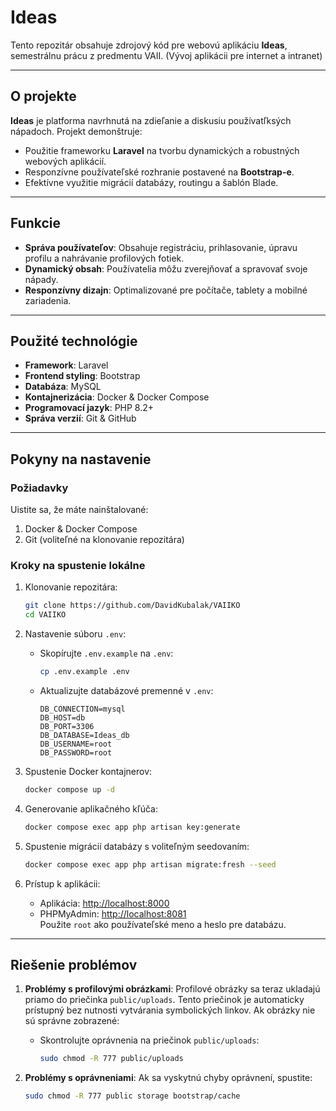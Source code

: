 # **Ideas**

Tento repozitár obsahuje zdrojový kód pre webovú aplikáciu **Ideas**, semestrálnu prácu z predmentu VAII.
(Vývoj aplikácii pre internet a intranet)

---

## **O projekte**

**Ideas** je platforma navrhnutá na zdieľanie a diskusiu používatľksých nápadoch. Projekt demonštruje:
- Použitie frameworku **Laravel** na tvorbu dynamických a robustných webových aplikácií.
- Responzívne používateľské rozhranie postavené na **Bootstrap-e**.
- Efektívne využitie migrácií databázy, routingu a šablón Blade.

---

## **Funkcie**

- **Správa používateľov**: Obsahuje registráciu, prihlasovanie, úpravu profilu a nahrávanie profilových fotiek.
- **Dynamický obsah**: Používatelia môžu zverejňovať a spravovať svoje nápady.
- **Responzívny dizajn**: Optimalizované pre počítače, tablety a mobilné zariadenia.

---

## **Použité technológie**

- **Framework**: Laravel
- **Frontend styling**: Bootstrap
- **Databáza**: MySQL
- **Kontajnerizácia**: Docker & Docker Compose
- **Programovací jazyk**: PHP 8.2+
- **Správa verzií**: Git & GitHub

---

## **Pokyny na nastavenie**

### **Požiadavky**

Uistite sa, že máte nainštalované:
1. Docker & Docker Compose
2. Git (voliteľné na klonovanie repozitára)

### **Kroky na spustenie lokálne**

1. Klonovanie repozitára:
    ```bash
    git clone https://github.com/DavidKubalak/VAIIKO
    cd VAIIKO
    ```

2. Nastavenie súboru `.env`:
    - Skopírujte `.env.example` na `.env`:
      ```bash
      cp .env.example .env
      ```
    - Aktualizujte databázové premenné v `.env`:
      ```env
      DB_CONNECTION=mysql
      DB_HOST=db
      DB_PORT=3306
      DB_DATABASE=Ideas_db
      DB_USERNAME=root
      DB_PASSWORD=root
      ```

3. Spustenie Docker kontajnerov:
    ```bash
    docker compose up -d
    ```

4. Generovanie aplikačného kľúča:
    ```bash
    docker compose exec app php artisan key:generate
    ```

5. Spustenie migrácií databázy s voliteľným seedovaním:
    ```bash
    docker compose exec app php artisan migrate:fresh --seed
    ```

6. Prístup k aplikácii:
    - Aplikácia: [http://localhost:8000](http://localhost:8000)
    - PHPMyAdmin: [http://localhost:8081](http://localhost:8081)  
      Použite `root` ako používateľské meno a heslo pre databázu.

---

## **Riešenie problémov**

1. **Problémy s profilovými obrázkami**:
   Profilové obrázky sa teraz ukladajú priamo do priečinka `public/uploads`. 
   Tento priečinok je automaticky prístupný bez nutnosti vytvárania symbolických linkov. 
   Ak obrázky nie sú správne zobrazené:
    - Skontrolujte oprávnenia na priečinok `public/uploads`:
      ```bash
      sudo chmod -R 777 public/uploads
      ```

2. **Problémy s oprávneniami**:
   Ak sa vyskytnú chyby oprávnení, spustite:
   ```bash
   sudo chmod -R 777 public storage bootstrap/cache
